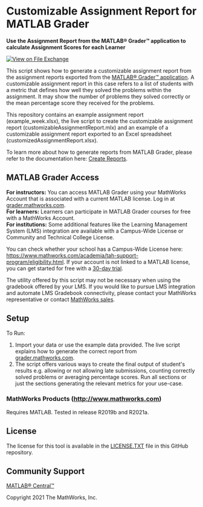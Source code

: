 # Customizable Assignment Report for MATLAB Grader
<!-- This is the "Title of the contribution" that was approved during the Community Contribution Review Process --> 

**Use the Assignment Report from the MATLAB® Grader™ application to calculate Assignment Scores for each Learner**

[![View <File Exchange Title> on File Exchange](https://www.mathworks.com/matlabcentral/images/matlab-file-exchange.svg)](https://www.mathworks.com/matlabcentral/fileexchange/####-file-exchange-title)  
<!-- Add this icon to the README if this repo also appears on File Exchange via the "Connect to GitHub" feature --> 

This script shows how to generate a customizable assignment report from the assignment reports exported from the [MATLAB® Grader™ application](https://www.mathworks.com/products/matlab-grader.html). A customizable assignment report in this case refers to a list of students with a metric that defines how well they solved the problems within the assignment. It may show the number of problems they solved correctly or the mean percentage score they received for the problems. <br>

This repository contains an example assignment report (example_week.xlsx), the live script to create the customizable assignment report (customizableAssignmentReport.mlx) and an example of a customizable assignment report exported to an Excel spreadsheet (customizedAssignmentReport.xlsx). <br>

To learn more about how to generate reports from MATLAB Grader, please refer to the documentation here: [Create Reports](https://www.mathworks.com/help/matlabgrader/ug/download-solution-results.html).

## MATLAB Grader Access
**For instructors:** You can access MATLAB Grader using your MathWorks Account that is associated with a current MATLAB license. Log in at [grader.mathworks.com](https://grader.mathworks.com/). <br>
**For learners:** Learners can participate in MATLAB Grader courses for free with a MathWorks Account. <br>
**For institutions:** Some additional features like the Learning Management System (LMS) integration are available with a Campus-Wide License or Community and Technical College License.

You can check whether your school has a Campus-Wide License here: https://www.mathworks.com/academia/tah-support-program/eligibility.html. If your account is not linked to a MATLAB license, you can get started for free with a [30-day trial](https://www.mathworks.com/campaigns/products/trials.html).

The utility offered by this script may not be necessary when using the gradebook offered by your LMS. If you would like to pursue LMS integration and automate LMS Gradebook connectivity, please contact your MathWorks representative or contact [MathWorks sales](https://www.mathworks.com/company/aboutus/contact_us/contact_sales.html).

## Setup 
To Run:
1. Import your data or use the example data provided. The live script explains how to generate the correct report from [grader.mathworks.com](https://grader.mathworks.com/).
2. The script offers various ways to create the final output of student's results e.g. allowing or not allowing late submissions, counting correctly solved problems or averaging percentage scores. Run all sections or just the sections generating the relevant metrics for your use-case.


### MathWorks Products (http://www.mathworks.com)
Requires MATLAB. Tested in release R2019b and R2021a.

## License
The license for this tool is available in the [LICENSE.TXT](LICENSE.TXT) file in this GitHub repository.

## Community Support
[MATLAB® Central™](https://www.mathworks.com/matlabcentral)

Copyright 2021 The MathWorks, Inc.


